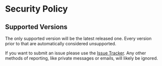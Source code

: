 # Security Policy

## Supported Versions

The only supported version will be the latest released one. Every version prior to that are automatically considered unsupported.

If you want to submit an issue please use the [Issue Tracker](https://github.com/JimiIT92/novatorem/issues).
Any other methods of reporting, like private messages or emails, will likely be ignored.
